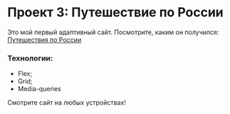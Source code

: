# Проект 3: Путешествие по России

Это мой первый адаптивный сайт. Посмотрите, каким он получился:
[Путешествия по России](https://samurswife.github.io/russian-travel/)

### Технологии:
* Flex;
* Grid;
* Media-queries

Смотрите сайт на любых устройствах!


